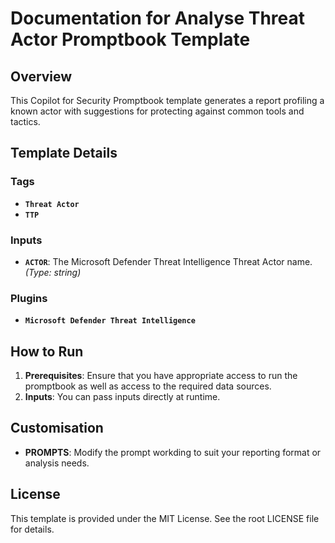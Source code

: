 # Documentation for Analyse Threat Actor Promptbook Template

## Overview
This Copilot for Security Promptbook template generates a report profiling a known actor with suggestions for protecting against common tools and tactics.

## Template Details

### Tags
- **`Threat Actor`**
- **`TTP`**

### Inputs
- **`ACTOR`**: The Microsoft Defender Threat Intelligence Threat Actor name. *(Type: string)*

### Plugins
- **`Microsoft Defender Threat Intelligence`**

## How to Run
1. **Prerequisites**: Ensure that you have appropriate access to run the promptbook as well as access to the required data sources.
2. **Inputs**: You can pass inputs directly at runtime.

## Customisation
- **PROMPTS**: Modify the prompt workding to suit your reporting format or analysis needs.

## License
This template is provided under the MIT License. See the root LICENSE file for details.
